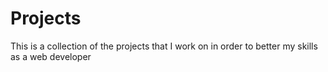 # Projects
This is a collection of the projects that I work on in order to better my skills as a web developer

